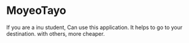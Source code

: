 # MoyeoTayo
If you are a inu student, Can use this application. It helps to go to your destination. with others, more cheaper.
